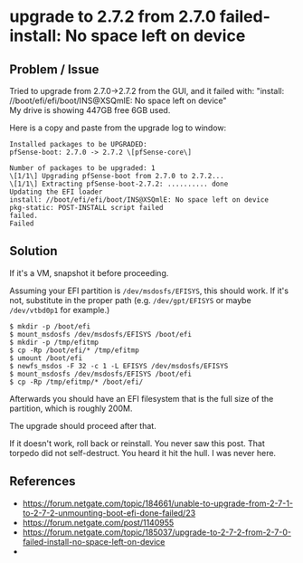 
# upgrade to 2.7.2 from 2.7.0 failed-install: No space left on device

## Problem / Issue

Tried to upgrade from 2.7.0->2.7.2 from the GUI, and it failed with: "install: //boot/efi/efi/boot/INS@XSQmlE: No space left on device"  
My drive is showing 447GB free 6GB used.

Here is a copy and paste from the upgrade log to window:

```shell
Installed packages to be UPGRADED:  
pfSense-boot: 2.7.0 -> 2.7.2 \[pfSense-core\]

Number of packages to be upgraded: 1  
\[1/1\] Upgrading pfSense-boot from 2.7.0 to 2.7.2...  
\[1/1\] Extracting pfSense-boot-2.7.2: .......... done  
Updating the EFI loader  
install: //boot/efi/efi/boot/INS@XSQmlE: No space left on device  
pkg-static: POST-INSTALL script failed  
failed.  
Failed
```

## Solution

If it's a VM, snapshot it before proceeding.

Assuming your EFI partition is `/dev/msdosfs/EFISYS`, this should work. If it's not, substitute in the proper path (e.g. `/dev/gpt/EFISYS` or maybe `/dev/vtbd0p1` for example.)

```shell
$ mkdir -p /boot/efi
$ mount_msdosfs /dev/msdosfs/EFISYS /boot/efi
$ mkdir -p /tmp/efitmp
$ cp -Rp /boot/efi/* /tmp/efitmp
$ umount /boot/efi
$ newfs_msdos -F 32 -c 1 -L EFISYS /dev/msdosfs/EFISYS
$ mount_msdosfs /dev/msdosfs/EFISYS /boot/efi
$ cp -Rp /tmp/efitmp/* /boot/efi/
```

Afterwards you should have an EFI filesystem that is the full size of the partition, which is roughly 200M.

The upgrade should proceed after that.

If it doesn't work, roll back or reinstall. You never saw this post. That torpedo did not self-destruct. You heard it hit the hull. I was never here.

## References

- https://forum.netgate.com/topic/184661/unable-to-upgrade-from-2-7-1-to-2-7-2-unmounting-boot-efi-done-failed/23
- https://forum.netgate.com/post/1140955
- https://forum.netgate.com/topic/185037/upgrade-to-2-7-2-from-2-7-0-failed-install-no-space-left-on-device
- 

